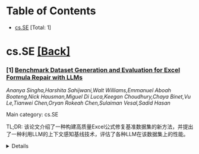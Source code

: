 <div id=toc></div>

# Table of Contents

- [cs.SE](#cs.SE) [Total: 1]


<div id='cs.SE'></div>

# cs.SE [[Back]](#toc)

### [1] [Benchmark Dataset Generation and Evaluation for Excel Formula Repair with LLMs](https://arxiv.org/abs/2508.11715)
*Ananya Singha,Harshita Sahijwani,Walt Williams,Emmanuel Aboah Boateng,Nick Hausman,Miguel Di Luca,Keegan Choudhury,Chaya Binet,Vu Le,Tianwei Chen,Oryan Rokeah Chen,Sulaiman Vesal,Sadid Hasan*

Main category: cs.SE

TL;DR: 该论文介绍了一种构建高质量Excel公式修复基准数据集的新方法，并提出了一种利用LLM的上下文感知基线技术，评估了各种LLM在该数据集上的性能。


<details>
  <summary>Details</summary>
Motivation: Excel新手用户常因逻辑错误或函数误解导致运行时错误。大型语言模型（LLMs）可以解释错误，但由于缺乏高质量数据集，自动化修复这些语义运行时错误仍是一个开放问题。

Method: 提出了一种用于构建Excel公式修复基准数据集的新方法。开发了一个数据生成管道，利用少量精选的在线论坛样本进行合成扩展。该管道结合了LLM的少样本提示和强大的“LLM作为评判者”验证框架，并辅以执行检查以确保数据质量。此外，还提出了一种上下文感知的Excel公式修复基线技术，利用LLMs结合错误公式和相关电子表格上下文。

Result: 生成了一个包含618个高质量样本的基准数据集，涵盖了常见的运行时错误。使用基于执行的度量标准评估了多种LLMs（GPT-4o, GPT-4.1, Phi-3, Mistral）在该新基准上的性能。分析表明数据集质量高，并提供了错误和函数分布的见解。

Conclusion: 所提出的生成方法具有高度可扩展性，并可轻松适用于为其他低资源编程语言中的类似代码修复任务创建评估基准。

Abstract: Excel is a pervasive yet often complex tool, particularly for novice users,
where runtime errors arising from logical mistakes or misinterpretations of
functions pose a significant challenge. While large language models (LLMs)
offer promising assistance by explaining formula errors, the automated
correction of these semantic runtime errors remains an open problem. A primary
challenge to advancing models for such scenarios is the severe lack of
high-quality, comprehensive datasets for training and rigorous evaluation. This
paper addresses this gap by introducing a novel approach for constructing a
benchmark dataset specifically designed for Excel formula repair. We propose a
data generation pipeline, which leverages a small set of curated seed samples
from online forums to synthetically expand the dataset. Our pipeline integrates
few-shot prompting with LLMs and employs a robust \textit{LLM-as-a-Judge}
validation framework, combined with execution-based checks to ensure the
correctness and semantic fidelity of the generated data. This process produced
a benchmark dataset of 618 high-quality samples, covering common runtime
errors. Furthermore, we propose a context-aware baseline technique for Excel
formula repair that utilizes LLMs to leverage both the faulty formula, and
relevant spreadsheet context. We evaluate the performance of various LLMs
(GPT-4o, GPT-4.1, Phi-3, Mistral) on our newly generated benchmark using
execution-based metrics. Our analysis demonstrates the dataset's quality
through manual annotation and provides insights into error and function
distributions. The proposed generation methodology is highly scalable and can
be readily adapted to create evaluation benchmarks for similar code repair
tasks in other low-resource programming languages.

</details>
